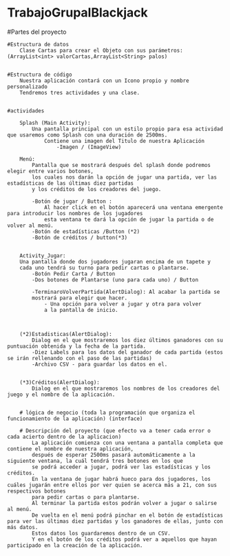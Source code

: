 # TrabajoGrupalBlackjack
#Partes del proyecto

    #Estructura de datos
        Clase Cartas para crear el Objeto con sus parámetros: 
    (ArrayList<int> valorCartas,ArrayList<String> palos)


    #Estructura de código
        Nuestra aplicación contará con un Icono propio y nombre personalizado
        Tendremos tres actividades y una clase.
        

    #actividades

        Splash (Main Activity):
            Una pantalla principal con un estilo propio para esa actividad que usaremos como Splash con una duración de 2500ms.
                Contiene una imagen del Titulo de nuestra Aplicación
                    -Imagen / (ImageView)

        Menú:
            Pantalla que se mostrará después del splash donde podremos elegir entre varios botones,
            los cuales nos darán la opción de jugar una partida, ver las estadísticas de las últimas diez partidas
            y los créditos de los creadores del juego. 

            -Botón de jugar / Button : 
                Al hacer click en el botón aparecerá una ventana emergente para introducir los nombres de los jugadores
                esta ventana te dará la opción de jugar la partida o de volver al menú. 
            -Botón de estadísticas /Button (*2)
            -Botón de créditos / button(*3)


        Activity_Jugar: 
        Una pantalla donde dos jugadores jugaran encima de un tapete y 
        cada uno tendrá su turno para pedir cartas o plantarse. 
            -Botón Pedir Carta / Button
            -Dos botones de Plantarse (uno para cada uno) / Button

            -TerminaroVolverPartida(AlertDialog): Al acabar la partida se 
            mostrará para elegir que hacer. 
                - Una opción para volver a jugar y otra para volver 
                a la pantalla de inicio.



        (*2)Estadisticas(AlertDialog):
            Dialog en el que mostraremos los diez últimos ganadores con su puntuación obtenida y la fecha de la partida.
            -Diez Labels para los datos del ganador de cada partida (estos se irán rellenando con el paso de las partidas)
            -Archivo CSV - para guardar los datos en el.


        (*3)Créditos(AlertDialog):
            Dialog en el que mostraremos los nombres de los creadores del juego y el nombre de la aplicación.

        
        # lógica de negocio (toda la programación que organiza el funcionamiento de la aplicación) (interface)

        # Descripción del proyecto (que efecto va a tener cada error o cada acierto dentro de la aplicacion)
            La aplicación comienza con una ventana a pantalla completa que contiene el nombre de nuestra aplicación,
            después de esperar 2500ms pasará automáticamente a la siguiente ventana, la cuál tendrá tres botones en los que
            se podrá acceder a jugar, podrá ver las estadísticas y los créditos.
            En la ventana de jugar habrá hueco para dos jugadores, los cuáles jugarán entre ellos por ver quien se acerca más a 21, con sus respectivos botones
            para pedir cartas o para plantarse. 
            Al terminar la partida estos podrán volver a jugar o salirse al menú. 
            De vuelta en el menú podrá pinchar en el botón de estadísticas para ver las últimas diez partidas y los ganadores de ellas, junto con más datos.
            Estos datos los guardaremos dentro de un CSV.
            Y en el botón de los créditos podrá ver a aquellos que hayan participado en la creación de la aplicación. 